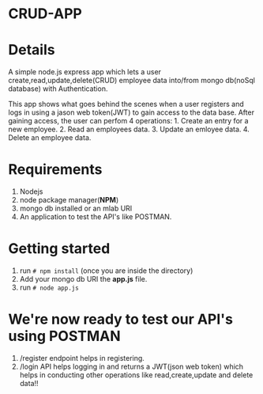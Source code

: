 # CRUD-APP 


# Details
A simple node.js express app which lets a user create,read,update,delete(CRUD) employee data into/from mongo db(noSql database) with Authentication.

This app shows what goes behind the scenes when a user registers and logs in using a jason web token(JWT) to gain access to the data base. After gaining access, the user can perfom 4 operations:
    1. Create an entry for a new employee.
    2. Read an employees data.
    3. Update an emloyee data.
    4. Delete an employee data.
    
# Requirements
1. Nodejs
2. node package manager(**NPM**)
3. mongo db installed or an mlab URI
4. An application to test the API's like POSTMAN.

# Getting started
1. run `# npm install` (once you are inside the directory)
2. Add your mongo db URI the **app.js** file.
3. run `# node app.js`

# We're now ready to test our API's using POSTMAN

1. /register endpoint helps in registering.
2. /login API helps logging in and returns a JWT(json web token) which helps in conducting other operations like read,create,update and delete data!!
